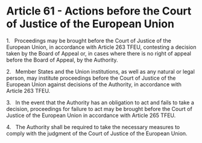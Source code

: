 # Article 61 - Actions before the Court of Justice of the European Union


1.   Proceedings may be brought before the Court of Justice of the European Union, in accordance with Article 263 TFEU, contesting a decision taken by the Board of Appeal or, in cases where there is no right of appeal before the Board of Appeal, by the Authority.

2.   Member States and the Union institutions, as well as any natural or legal person, may institute proceedings before the Court of Justice of the European Union against decisions of the Authority, in accordance with Article 263 TFEU.

3.   In the event that the Authority has an obligation to act and fails to take a decision, proceedings for failure to act may be brought before the Court of Justice of the European Union in accordance with Article 265 TFEU.

4.   The Authority shall be required to take the necessary measures to comply with the judgment of the Court of Justice of the European Union.

